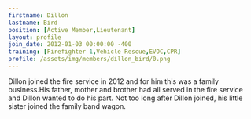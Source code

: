 ```yaml
---
firstname: Dillon
lastname: Bird
position: [Active Member,Lieutenant]
layout: profile
join_date: 2012-01-03 00:00:00 -400
training: [Firefighter 1,Vehicle Rescue,EVOC,CPR]
profile: /assets/img/members/dillon_bird/0.png
---
```

Dillon joined the fire service in 2012 and for him this was a family business.His father, mother and brother had all served in the fire service and Dillon wanted to do his part. Not too long after Dillon joined, his little sister joined the family band wagon.